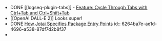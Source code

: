 - DONE [[logseq-plugin-tabs]] - [Feature: Cycle Through Tabs with Ctrl+Tab and Ctrl+Shift+Tab](https://github.com/pengx17/logseq-plugin-tabs/issues/22)
- [[OpenAI DALL-E 2]] Looks super!
- DONE [How Jotai Specifies Package Entry Points](https://blog.axlight.com/posts/how-jotai-specifies-package-entry-points/)
  id:: 6264ba7e-ae1d-4696-a538-87df7d2b8f37
-
